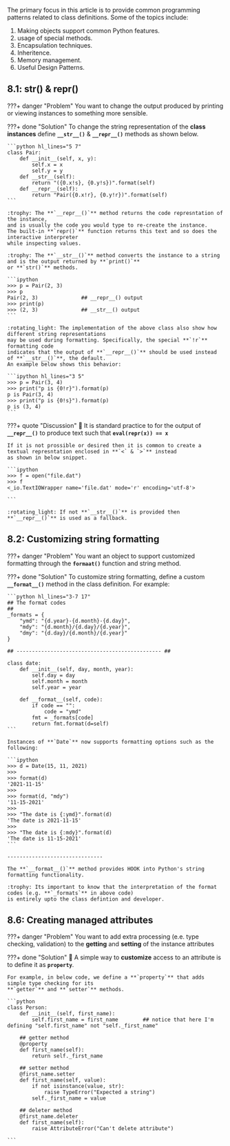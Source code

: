 The primary focus in this article is to provide common programming patterns related
to class definitions. Some of the topics include:

1. Making objects support common Python features.
2. usage of special methods.
3. Encapsulation techniques.
4. Inheritence.
5. Memory management.
6. Useful Design Patterns.

## 8.1: __str__() & __repr__()

???+ danger "Problem"
    You want to change the output produced by printing or viewing instances to something more sensible.

???+ done "Solution"
    To change the string representation of the **class instances** define 
    **`__str__()`** & **`__repr__()`** methods as shown below.

    ```python hl_lines="5 7"
    class Pair:
        def __init__(self, x, y):
            self.x = x
            self.y = y
        def __str__(self):
            return "({0.x!s}, {0.y!s})".format(self)
        def __repr__(self):
            return "Pair({0.x!r}, {0.y!r})".format(self)
    ```
    
    :trophy: The **`__repr__()`** method returns the code represntation of the instance,
    and is usually the code you would type to re-create the instance.
    The built-in **`repr()`** function returns this text and so does the interactive interpreter
    while inspecting values.

    :trophy: The **`__str__()`** method converts the instance to a string and is the output returned by **`print()`**
    or **`str()`** methods.

    ```ipython
    >>> p = Pair(2, 3)
    >>> p
    Pair(2, 3)              ## __repr__() output
    >>> print(p)
    >>> (2, 3)              ## __str__() output
    ```

    :rotating_light: The implementation of the above class also show how different string representations 
    may be used during formatting. Specifically, the special **`!r`** formatting code
    indicates that the output of **`__repr__()`** should be used instead of **`__str__()`**, the default.
    An example below shows this behavior:

    ```ipython hl_lines="3 5"
    >>> p = Pair(3, 4)
    >>> print("p is {0!r}").format(p)
    p is Pair(3, 4)
    >>> print("p is {0!s}").format(p)
    p is (3, 4)
    ```

???+ quote "Discussion"
    :rotating_light: It is standard practice to for the output of **`__repr__()`** 
    to produce text such that **`eval(repr(x)) == x`**
    
    If it is not prossible or desired then it is common to create a textual represntation enclosed in **`<` & `>`** instead
    as shown in below snippet.

    ```ipython
    >>> f = open("file.dat")
    >>> f
    <_io.TextIOWrapper name='file.dat' mode='r' encoding='utf-8'>

    ```

    :rotating_light: If not **`__str__()`** is provided then **`__repr__()`** is used as a fallback.


## 8.2: Customizing string formatting

???+ danger "Problem"
    You want an object to support customized formatting through the **`formaat()`** function and string method.

???+ done "Solution"
    To customize string formatting, define a custom **`__format__()`** method in the class definition.
    For example:

    ```python hl_lines="3-7 17"
    ## The format codes
    ##
    _formats = {
        "ymd": "{d.year}-{d.month}-{d.day}",
        "mdy": "{d.month}/{d.day}/{d.year}",
        "dmy": "{d.day}/{d.month}/{d.year}"
    }
    
    ## ----------------------------------------------- ##

    class date:
        def __init__(self, day, month, year):
            self.day = day
            self.month = month
            self.year = year

        def __format__(self, code):
            if code == "":
                code = "ymd"
            fmt = _formats[code]
            return fmt.format(d=self)
    ```

    Instances of **`Date`** now supports formatting options such as the following:
    
    ```ipython
    >>> d = Date(15, 11, 2021)
    >>>
    >>> format(d)
    '2021-11-15'
    >>>
    >>> format(d, "mdy")
    '11-15-2021'
    >>>
    >>> "The date is {:ymd}".format(d)
    'The date is 2021-11-15'
    >>>
    >>> "The date is {:mdy}".format(d)
    'The date is 11-15-2021'
    ```

    -------------------------------

    The **`__format__()`** method provides HOOK into Python's string formatting functionality.
    
    :trophy: Its important to know that the interpretation of the format codes (e.g. **`_formats`** in above code)
    is entirely upto the class defintion and developer.


## 8.6: Creating managed attributes

???+ danger "Problem"
    You want to add extra processing (e.e. type checking, validation) to the **getting** and **setting**
    of the instance attributes

???+ done "Solution"
    :rotating_light: A simple way to **customize** access to an attribute is to define it as **`property`**.
    
    For example, in below code, we define a **`property`** that adds simple type checking for its
    **`getter`** and **`setter`** methods.

    ```python
    class Person:
        def __init__(self, first_name):
            self.first_name = first_name        ## notice that here I'm defining "self.first_name" not "self._first_name"

        ## getter method
        @property
        def first_name(self):
            return self._first_name

        ## setter method
        @first_name.setter
        def first_name(self, value):
            if not isinstance(value, str):
                raise TypeError("Expected a string")
            self._first_name = value

        ## deleter method
        @first_name.deleter
        def first_name(self):
            raise AttributeError("Can't delete attribute")

    ```
